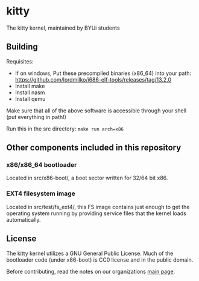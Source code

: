 # kitty
The kitty kernel, maintained by BYUi students

## Building

Requisites:
- If on windows, Put these precompiled binaries (x86_64) into your path: https://github.com/lordmilko/i686-elf-tools/releases/tag/13.2.0
- Install make
- Install nasm
- Install qemu

Make sure that all of the above software is accessible through your shell (put everything in path!)

Run this in the src directory:
```make run arch=x86```

## Other components included in this repository

### x86/x86_64 bootloader

Located in src/x86-boot/, a boot sector written for 32/64 bit x86.

### EXT4 filesystem image

Located in src/test/fs_ext4/, this FS image contains just enough to get the operating system running by providing service files
that the kernel loads automatically.

## License

The kitty kernel utilizes a GNU General Public License.
Much of the bootloader code (under x86-boot) is CC0 license and in the public domain. 

Before contributing, read the notes on our organizations [main page](https://github.com/BYUi-OSDevelopment).
